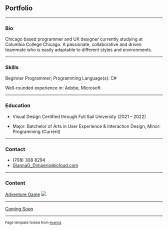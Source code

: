 ## Portfolio

---

### Bio

Chicago based programmer and UX designer currently studying at Columbia College Chicago. A passionate, collaborative and driven teammate who is easily adaptable to different styles and environments.

---

### Skills

Beginner Programmer; Programming Language(s): C#

Well-rounded experience in: Adobe, Microsoft 
___

### Education

- Visual Design Certified through Full Sail University (2021 – 2022)

- Major: Batchelor of Arts in User Experience & Interaction Design, Minor: Programming (Current)

___

### Contact

- (708) 308 8294
- GiannaG_Dimperio@icloud.com

---

### Content

[Adventure Game](/sample_page)
<img src="images/dummy_thumbnail.jpg?raw=true"/>

---
[Coming Soon](/pdf/sample_presentation.pdf)

---
<p style="font-size:11px">Page template forked from <a href="https://github.com/evanca/quick-portfolio">evanca</a></p>
